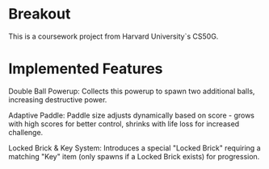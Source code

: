 # Breakout
This is a coursework project from Harvard University`s CS50G.

# Implemented Features

Double Ball Powerup: Collects this powerup to spawn two additional balls, increasing destructive power.

Adaptive Paddle: Paddle size adjusts dynamically based on score - grows with high scores for better control, shrinks with life loss for increased challenge.

Locked Brick & Key System: Introduces a special "Locked Brick" requiring a matching "Key" item (only spawns if a Locked Brick exists) for progression.
